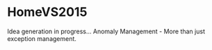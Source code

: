 # HomeVS2015
Idea generation in progress... Anomaly Management - More than just exception management.
